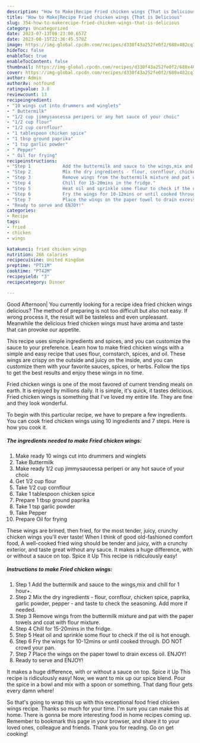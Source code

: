 ```yaml
---
description: "How to Make|Recipe Fried chicken wings {That is Delicious"
title: "How to Make|Recipe Fried chicken wings {That is Delicious"
slug: 354-how-to-makerecipe-fried-chicken-wings-that-is-delicious
category: Uncategorized
date: 2023-07-13T08:23:00.657Z
date: 2023-08-15T22:36:45.578Z
image: https://img-global.cpcdn.com/recipes/d330f43a252fe0f2/680x482cq70/fried-chicken-wings-recipe-main-photo.jpg
hideToc: false
enableToc: true
enableTocContent: false
thumbnail: https://img-global.cpcdn.com/recipes/d330f43a252fe0f2/680x482cq70/fried-chicken-wings-recipe-main-photo.jpg
cover: https://img-global.cpcdn.com/recipes/d330f43a252fe0f2/680x482cq70/fried-chicken-wings-recipe-main-photo.jpg
author: Admin
authorAv: notfound
ratingvalue: 3.8
reviewcount: 13
recipeingredient:
- "10 wings cut into drummers and winglets"
- " Buttermilk"
- "1/2 cup jimmysaucessa periperi or any hot sauce of your choic"
- "1/2 cup flour"
- "1/2 cup cornflour"
- "1 tablespoon chicken spice"
- "1 tbsp ground paprika"
- "1 tsp garlic powder"
- " Pepper"
- " Oil for frying"
recipeinstructions:
- "Step 1            Add the buttermilk and sauce to the wings,mix and chill for 1 hour+."
- "Step 2            Mix the dry ingredients - flour, cornflour, chicken spice, paprika, garlic powder, pepper - and taste to check the seasoning. Add more if needed."
- "Step 3            Remove wings from the buttermilk mixture and pat with the paper towels and coat with flour mixture."
- "Step 4            Chill for 15-20mins in the fridge."
- "Step 5            Heat oil and sprinkle some flour to check if the oil is hot enough."
- "Step 6            Fry the wings for 10-12mins or until cooked through. DO NOT crowd your pan."
- "Step 7            Place the wings on the paper towel to drain excess oil. ENJOY!"
- "Ready to serve and ENJOY!"
categories:
- Recipe
tags:
- fried
- chicken
- wings

katakunci: fried chicken wings 
nutrition: 266 calories
recipecuisine: United Kingdom
preptime: "PT11M"
cooktime: "PT42M"
recipeyield: "3"
recipecategory: Dinner

---
```



Good Afternoon| You currently looking for a recipe idea fried chicken wings delicious? The method of preparing is not too difficult but also not easy. If wrong process it, the result will be tasteless and even unpleasant. Meanwhile the delicious fried chicken wings must have aroma and taste that can provoke our appetite.





This recipe uses simple ingredients and spices, and you can customize the sauce to your preference. Learn how to make fried chicken wings with a simple and easy recipe that uses flour, cornstarch, spices, and oil. These wings are crispy on the outside and juicy on the inside, and you can customize them with your favorite sauces, spices, or herbs. Follow the tips to get the best results and enjoy these wings in no time.

Fried chicken wings is one of the most favored of current trending meals on earth. It is enjoyed by millions daily. It is simple, it's quick, it tastes delicious. Fried chicken wings is something that I've loved my entire life. They are fine and they look wonderful.


To begin with this particular recipe, we have to prepare a few ingredients. You can cook fried chicken wings using 10 ingredients and 7 steps. Here is how you cook it.

<!--inarticleads1-->

##### The ingredients needed to make Fried chicken wings:

1. Make ready 10 wings cut into drummers and winglets
1. Take  Buttermilk
1. Make ready 1/2 cup jimmysaucessa periperi or any hot sauce of your choic
1. Get 1/2 cup flour
1. Take 1/2 cup cornflour
1. Take 1 tablespoon chicken spice
1. Prepare 1 tbsp ground paprika
1. Take 1 tsp garlic powder
1. Take  Pepper
1. Prepare  Oil for frying


These wings are brined, then fried, for the most tender, juicy, crunchy chicken wings you&#39;ll ever taste! When I think of good old-fashioned comfort food, A well-cooked fried wing should be tender and juicy, with a crunchy exterior, and taste great without any sauce. It makes a huge difference, with or without a sauce on top. Spice it Up This recipe is ridiculously easy! 

<!--inarticleads2-->

##### Instructions to make Fried chicken wings:

1. Step 1            Add the buttermilk and sauce to the wings,mix and chill for 1 hour+.
1. Step 2            Mix the dry ingredients - flour, cornflour, chicken spice, paprika, garlic powder, pepper - and taste to check the seasoning. Add more if needed.
1. Step 3            Remove wings from the buttermilk mixture and pat with the paper towels and coat with flour mixture.
1. Step 4            Chill for 15-20mins in the fridge.
1. Step 5            Heat oil and sprinkle some flour to check if the oil is hot enough.
1. Step 6            Fry the wings for 10-12mins or until cooked through. DO NOT crowd your pan.
1. Step 7            Place the wings on the paper towel to drain excess oil. ENJOY!
1. Ready to serve and ENJOY!

It makes a huge difference, with or without a sauce on top. Spice it Up This recipe is ridiculously easy! Now, we want to mix up our spice blend. Pour the spice in a bowl and mix with a spoon or something. That dang flour gets every damn where! 

So that's going to wrap this up with this exceptional food fried chicken wings recipe. Thanks so much for your time. I'm sure you can make this at home. There is gonna be more interesting food in home recipes coming up. Remember to bookmark this page in your browser, and share it to your loved ones, colleague and friends. Thank you for reading. Go on get cooking!
